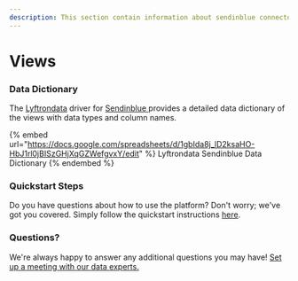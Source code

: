 ```yaml
---
description: This section contain information about sendinblue connector views information
---
```


# Views

### Data Dictionary

The [Lyftrondata](https://www.lyftrondata.com/) driver for [Sendinblue](https://www.lyftrondata.com/integration/marketing-analytics/sendinblue//)[ ](https://www.lyftrondata.com/integration/sendinblue/)provides a detailed data dictionary of the views with data types and column names.

{% embed url="https://docs.google.com/spreadsheets/d/1gbIda8j_lD2ksaHO-HbJ1rl0jBISzGHjXqGZWefgvxY/edit" %}
Lyftrondata Sendinblue Data Dictionary
{% endembed %}

### Quickstart Steps

Do you have questions about how to use the platform? Don't worry; we've got you covered. Simply follow the quickstart instructions [here](../README.md).

### Questions? <a href="#questions" id="questions"></a>

We're always happy to answer any additional questions you may have! [Set up a meeting with our data experts.](https://www.lyftrondata.com/book-a-meeting/)


